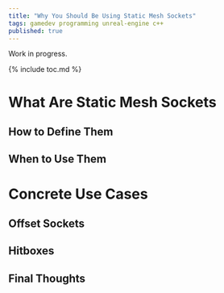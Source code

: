 ```yaml
---
title: "Why You Should Be Using Static Mesh Sockets"
tags: gamedev programming unreal-engine c++
published: true
---
```


Work in progress.

{% include toc.md %}

# What Are Static Mesh Sockets

## How to Define Them

## When to Use Them

# Concrete Use Cases

## Offset Sockets

## Hitboxes

## Final Thoughts
